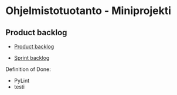 # Ohjelmistotuotanto - Miniprojekti

## Product backlog
* [Product backlog](https://github.com/users/ruokokoski/projects/3)

* [Sprint backlog](https://github.com/users/ruokokoski/projects/5)

Definition of Done:
 - PyLint 
 - testi
